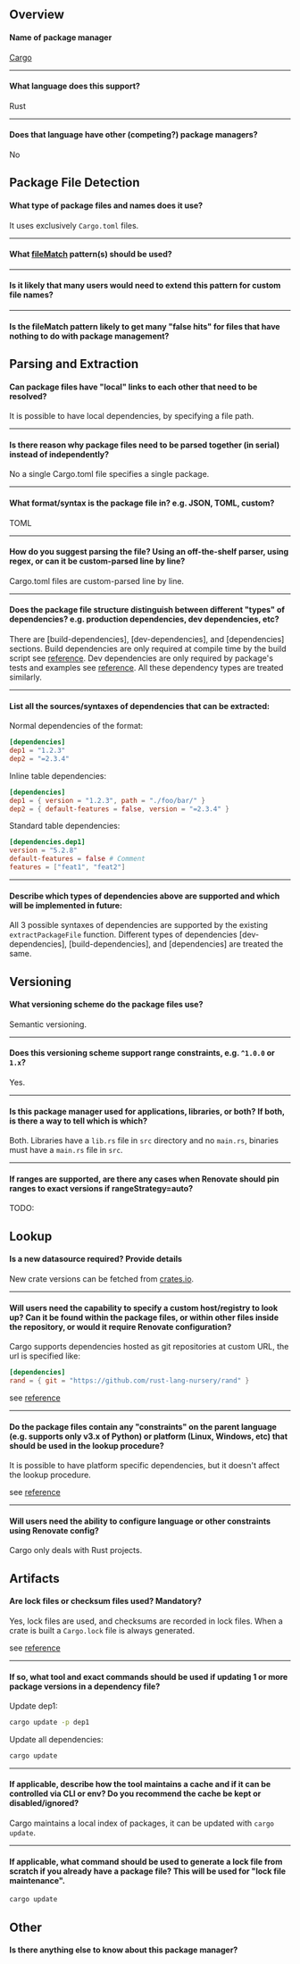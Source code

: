 ## Overview

#### Name of package manager

[Cargo](https://doc.rust-lang.org/cargo/index.html)

---

#### What language does this support?

Rust

---

#### Does that language have other (competing?) package managers?

No

## Package File Detection

#### What type of package files and names does it use?

It uses exclusively `Cargo.toml` files.

---

#### What [fileMatch](https://renovatebot.com/docs/configuration-options/#filematch) pattern(s) should be used?

---

#### Is it likely that many users would need to extend this pattern for custom file names?

---

#### Is the fileMatch pattern likely to get many "false hits" for files that have nothing to do with package management?

## Parsing and Extraction

#### Can package files have "local" links to each other that need to be resolved?

It is possible to have local dependencies, by specifying a file path.

--- 
#### Is there reason why package files need to be parsed together (in serial) instead of independently?

No a single Cargo.toml file specifies a single package.

---

#### What format/syntax is the package file in? e.g. JSON, TOML, custom?

TOML

---
#### How do you suggest parsing the file? Using an off-the-shelf parser, using regex, or can it be custom-parsed line by line?

Cargo.toml files are custom-parsed line by line.

---
#### Does the package file structure distinguish between different "types" of dependencies? e.g. production dependencies, dev dependencies, etc?

There are [build-dependencies], [dev-dependencies], and [dependencies] sections.
Build dependencies are only required at compile time by the
build script see [reference](https://doc.rust-lang.org/cargo/reference/build-scripts.html).
Dev dependencies are only required by package's tests and examples
see [reference](https://doc.rust-lang.org/cargo/reference/specifying-dependencies.html#development-dependencies).
All these dependency types are treated similarly.

---

#### List all the sources/syntaxes of dependencies that can be extracted:

Normal dependencies of the format:
```toml
[dependencies]
dep1 = "1.2.3"
dep2 = "=2.3.4"
```

Inline table dependencies:
```toml
[dependencies]
dep1 = { version = "1.2.3", path = "./foo/bar/" }
dep2 = { default-features = false, version = "=2.3.4" }
```

Standard table dependencies:
```toml
[dependencies.dep1]
version = "5.2.8"
default-features = false # Comment
features = ["feat1", "feat2"]
```
---

#### Describe which types of dependencies above are supported and which will be implemented in future:

All 3 possible syntaxes of dependencies are supported by the existing `extractPackageFile` function.
Different types of dependencies [dev-dependencies], [build-dependencies], and [dependencies] are treated the same.

## Versioning

#### What versioning scheme do the package files use?

Semantic versioning.

---

#### Does this versioning scheme support range constraints, e.g. `^1.0.0` or `1.x`?

Yes.

---

#### Is this package manager used for applications, libraries, or both? If both, is there a way to tell which is which?

Both. Libraries have a `lib.rs` file in `src` directory and no `main.rs`, binaries must have a `main.rs` file in `src`.

---

#### If ranges are supported, are there any cases when Renovate should pin ranges to exact versions if rangeStrategy=auto?
TODO:
## Lookup

#### Is a new datasource required? Provide details

New crate versions can be fetched from [crates.io](crates.io).

---

#### Will users need the capability to specify a custom host/registry to look up? Can it be found within the package files, or within other files inside the repository, or would it require Renovate configuration?

Cargo supports dependencies hosted as git repositories at custom URL, the url is specified like:
```toml
[dependencies]
rand = { git = "https://github.com/rust-lang-nursery/rand" }
```
see [reference](https://doc.rust-lang.org/cargo/reference/specifying-dependencies.html#specifying-dependencies-from-git-repositories)

---

#### Do the package files contain any "constraints" on the parent language (e.g. supports only v3.x of Python) or platform (Linux, Windows, etc) that should be used in the lookup procedure?

It is possible to have platform specific dependencies, but it doesn't affect the lookup procedure.

see [reference](https://doc.rust-lang.org/cargo/reference/specifying-dependencies.html#platform-specific-dependencies)

---

#### Will users need the ability to configure language or other constraints using Renovate config?

Cargo only deals with Rust projects.

## Artifacts

#### Are lock files or checksum files used? Mandatory?

Yes, lock files are used, and checksums are recorded in lock files.
When a crate is built a `Cargo.lock` file is always generated.

see [reference](https://doc.rust-lang.org/cargo/guide/cargo-toml-vs-cargo-lock.html)

---

#### If so, what tool and exact commands should be used if updating 1 or more package versions in a dependency file?

Update dep1:
```sh
cargo update -p dep1
```

Update all dependencies:
```sh
cargo update
```

---

#### If applicable, describe how the tool maintains a cache and if it can be controlled via CLI or env? Do you recommend the cache be kept or disabled/ignored?

Cargo maintains a local index of packages, it can be updated with `cargo update`.

---

#### If applicable, what command should be used to generate a lock file from scratch if you already have a package file? This will be used for "lock file maintenance".

```sh
cargo update
```

## Other

#### Is there anything else to know about this package manager?
